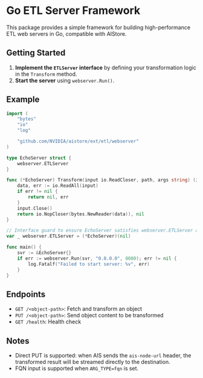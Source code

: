 # Go ETL Server Framework

This package provides a simple framework for building high-performance ETL web servers in Go, compatible with AIStore.

## Getting Started

1. **Implement the `ETLServer` interface** by defining your transformation logic in the `Transform` method.
2. **Start the server** using `webserver.Run()`.

## Example

```go
import (
	"bytes"
	"io"
	"log"

	"github.com/NVIDIA/aistore/ext/etl/webserver"
)

type EchoServer struct {
	webserver.ETLServer
}

func (*EchoServer) Transform(input io.ReadCloser, path, args string) (io.ReadCloser, error) {
	data, err := io.ReadAll(input)
	if err != nil {
		return nil, err
	}
	input.Close()
	return io.NopCloser(bytes.NewReader(data)), nil
}

// Interface guard to ensure EchoServer satisfies webserver.ETLServer at compile time
var _ webserver.ETLServer = (*EchoServer)(nil)

func main() {
	svr := &EchoServer{}
	if err := webserver.Run(svr, "0.0.0.0", 8080); err != nil {
		log.Fatalf("Failed to start server: %v", err)
	}
}
```

## Endpoints

- `GET /<object-path>`: Fetch and transform an object
- `PUT /<object-path>`: Send object content to be transformed
- `GET /health`: Health check

## Notes

- Direct PUT is supported: when AIS sends the `ais-node-url` header, the transformed result will be streamed directly to the destination.
- FQN input is supported when `ARG_TYPE=fqn` is set.
